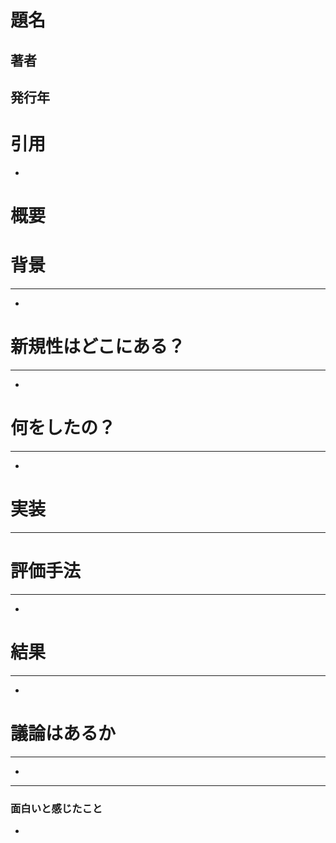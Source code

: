 # 題名


## 著者


## 発行年


# 引用

- 

# 概要


# 背景

---

- 

# 新規性はどこにある？

---

- 

# 何をしたの？

---

- 

# 実装

---


# 評価手法

---

- 

# 結果

---

- 

# 議論はあるか

---

- 

---

### 面白いと感じたこと

- 
